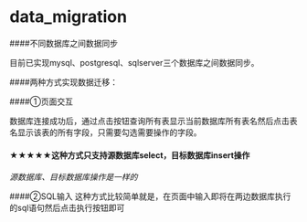 # data_migration

####不同数据库之间数据同步

目前已实现mysql、postgresql、sqlserver三个数据库之间数据同步。

####两种方式实现数据迁移：

####①页面交互
   
  数据库连接成功后，通过点击按钮查询所有表显示当前数据库所有表名然后点击表名显示该表的所有字段，只需要勾选需要操作的字段。
  
####   ★★★★★这种方式只支持源数据库select，目标数据库insert操作
*源数据库、目标数据库操作是一样的*

####②SQL输入
这种方式比较简单就是，在页面中输入即将在两边数据库执行的sql语句然后点击执行按钮即可

